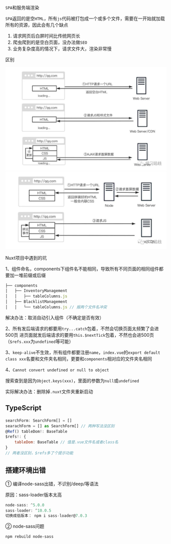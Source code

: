 `SPA`和服务端渲染

`SPA`返回的是空`HTML`，所有`js`代码被打包成一个或多个文件，需要在一开始就加载所有的资源，因此会有几个缺点

1. 请求网页后白屏时间比传统网页长
2. 爬虫爬到的是空白页面，没办法做`SEO`
3. 业务复杂度高的情况下，请求文件大，渲染非常慢

区别

![图片加载失败](./assets/image-20210517234155.jpg) 
![图片加载失败](./assets/image-20210517234242.jpg)

Nuxt项目中遇到的坑

1、组件命名，components下组件名不能相同，导致所有不同页面的相同组件都要加一堆前缀或后缀

```js
├── components
│   ├── InventoryManagement
│   │   ├── tableColumns.js
│   ├── BlacklistManagement
│   │   └── tableColumns.js // 报两个文件名冲突
```

解决办法：取消自动引入组件（不确定是否有效）

2、所有发后端请求的都要用`try...catch`包着，不然会切换页面太频繁了会进500页 进页面就发后端请求的要用`this.$nextTick`包着，不然也会进500页（`$refs.xxx`为`undefined`等可能）

3、`keep-alive`不生效，所有组件都要注册`name`，`index.vue`的`export default class xxx`名要和文件夹名相同，更要和`components`相对应的文件夹名相同

4、`Cannot convert undefined or null to object`

搜索查到是因为`Object.keys(xxx)`，里面的参数为`null`或`undefined`

实际解决办法：删除掉`.nuxt`文件夹重新启动

## TypeScript

```js
searchForm: SearchForm[] = []
searachForm = [] as SearchForm[] // 两种写法没区别
@Ref() tableDom!: BaseTable
$refs!: {
    tableDom: BaseTable // 值是.vue文件名或者class名
}
// 两者没区别，$refs多了个提示功能
```

## 搭建环境出错

① 编译node-sass出错，不识别/deep/等语法

原因：sass-loader版本太高

```js
node-sass: ^5.0.0
sass-loader: ^10.0.5
切换成低版本： npm i sass-loader@7.0.3
```

② node-sass问题

```text
npm rebuild node-sass
```
